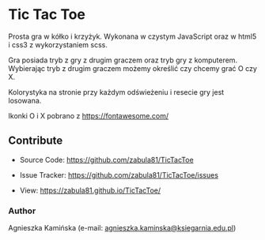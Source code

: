 # Tic Tac Toe

Prosta gra w kółko i krzyżyk. Wykonana w czystym JavaScript oraz w html5 i css3 z wykorzystaniem scss.

Gra posiada tryb z gry z drugim graczem oraz tryb gry z komputerem. Wybierając tryb z drugim graczem możemy określić czy chcemy grać O czy X.

Kolorystyka na stronie przy każdym odświeżeniu i resecie gry jest losowana.

Ikonki O i X pobrano z https://fontawesome.com/

## Contribute

* Source Code: https://github.com/zabula81/TicTacToe

* Issue Tracker: https://github.com/zabula81/TicTacToe/issues

* View: https://zabula81.github.io/TicTacToe/

### Author

Agnieszka Kamińska (e-mail: agnieszka.kaminska@ksiegarnia.edu.pl)

